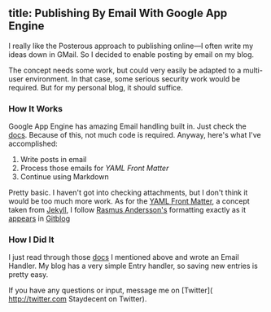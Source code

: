 title: Publishing By Email With Google App Engine
---

I really like the Posterous approach to publishing online—I often write my ideas down in GMail. So I decided to enable posting by email on my blog.

The concept needs some work, but could very easily be adapted to a
multi-user environment. In that case, some serious security work would be
required. But for my personal blog, it should suffice.

### How It Works

Google App Engine has amazing Email handling built in. Just check the
[docs](http://code.google.com/appengine/docs/python/mail/). Because of this,
not much code is required. Anyway, here's what I've accomplished:

 1. Write posts in email
 2. Process those emails for *YAML Front Matter*
 3. Continue using Markdown

Pretty basic. I haven't got into checking attachments, but I don't think it
would be too much more work. As for the [YAML Front Matter](http://wiki.github.com/mojombo/jekyll/yaml-front-matter), a concept taken from [Jekyll](http://jekyllrb.com/), I follow [Rasmus
Andersson's](http://hunch.se/) formatting exactly as it [appears](http://github.com/rsms/gitblog/blob/master/docs/content.md) in [Gitblog](http://github.com/rsms/gitblog)

### How I Did It

I just read through those [docs](
http://code.google.com/appengine/docs/python/mail/) I mentioned above and
wrote an Email Handler. My blog has a very simple Entry handler, so saving
new entries is pretty easy.

<script src="http://gist.github.com/462907.js?file=email.py"></script>

If you have any questions or input, message me on [Twitter](
http://twitter.com Staydecent on Twitter).
